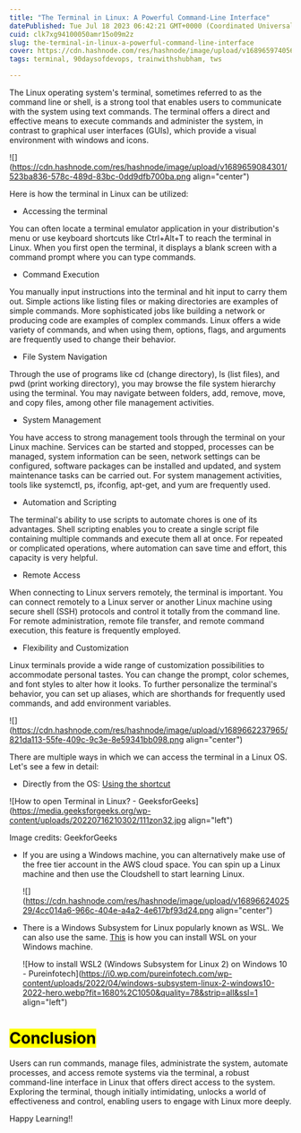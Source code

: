 ```yaml
---
title: "The Terminal in Linux: A Powerful Command-Line Interface"
datePublished: Tue Jul 18 2023 06:42:21 GMT+0000 (Coordinated Universal Time)
cuid: clk7xg94100050amr15o09m2z
slug: the-terminal-in-linux-a-powerful-command-line-interface
cover: https://cdn.hashnode.com/res/hashnode/image/upload/v1689659740567/921213a8-b21a-4d21-905c-0ae792543f10.jpeg
tags: terminal, 90daysofdevops, trainwithshubham, tws

---
```


The Linux operating system's terminal, sometimes referred to as the command line or shell, is a strong tool that enables users to communicate with the system using text commands. The terminal offers a direct and effective means to execute commands and administer the system, in contrast to graphical user interfaces (GUIs), which provide a visual environment with windows and icons.

![](https://cdn.hashnode.com/res/hashnode/image/upload/v1689659084301/523ba836-578c-489d-83bc-0dd9dfb700ba.png align="center")

Here is how the terminal in Linux can be utilized:

* Accessing the terminal
    

You can often locate a terminal emulator application in your distribution's menu or use keyboard shortcuts like Ctrl+Alt+T to reach the terminal in Linux. When you first open the terminal, it displays a blank screen with a command prompt where you can type commands.

* Command Execution
    

You manually input instructions into the terminal and hit input to carry them out. Simple actions like listing files or making directories are examples of simple commands. More sophisticated jobs like building a network or producing code are examples of complex commands. Linux offers a wide variety of commands, and when using them, options, flags, and arguments are frequently used to change their behavior.

* File System Navigation
    

Through the use of programs like cd (change directory), ls (list files), and pwd (print working directory), you may browse the file system hierarchy using the terminal. You may navigate between folders, add, remove, move, and copy files, among other file management activities.

* System Management
    

You have access to strong management tools through the terminal on your Linux machine. Services can be started and stopped, processes can be managed, system information can be seen, network settings can be configured, software packages can be installed and updated, and system maintenance tasks can be carried out. For system management activities, tools like systemctl, ps, ifconfig, apt-get, and yum are frequently used.

* Automation and Scripting
    

The terminal's ability to use scripts to automate chores is one of its advantages. Shell scripting enables you to create a single script file containing multiple commands and execute them all at once. For repeated or complicated operations, where automation can save time and effort, this capacity is very helpful.

* Remote Access
    

When connecting to Linux servers remotely, the terminal is important. You can connect remotely to a Linux server or another Linux machine using secure shell (SSH) protocols and control it totally from the command line. For remote administration, remote file transfer, and remote command execution, this feature is frequently employed.

* Flexibility and Customization
    

Linux terminals provide a wide range of customization possibilities to accommodate personal tastes. You can change the prompt, color schemes, and font styles to alter how it looks. To further personalize the terminal's behavior, you can set up aliases, which are shorthands for frequently used commands, and add environment variables.

![](https://cdn.hashnode.com/res/hashnode/image/upload/v1689662237965/821da113-55fe-409c-9c3e-8e59341bb098.png align="center")

There are multiple ways in which we can access the terminal in a Linux OS. Let's see a few in detail:

* Directly from the OS: [Using the shortcut](https://www.geeksforgeeks.org/how-to-open-terminal-in-linux/)
    

![How to open Terminal in Linux? - GeeksforGeeks](https://media.geeksforgeeks.org/wp-content/uploads/20220716210302/111zon32.jpg align="left")

Image credits: GeekforGeeks

* If you are using a Windows machine, you can alternatively make use of the free tier account in the AWS cloud space. You can spin up a Linux machine and then use the Cloudshell to start learning Linux.
    
    ![](https://cdn.hashnode.com/res/hashnode/image/upload/v1689662402529/4cc014a6-966c-404e-a4a2-4e617bf93d24.png align="center")
    
* There is a Windows Subsystem for Linux popularly known as WSL. We can also use the same. [This](https://learn.microsoft.com/en-us/windows/wsl/install) is how you can install WSL on your Windows machine.
    
    ![How to install WSL2 (Windows Subsystem for Linux 2) on Windows 10 -  Pureinfotech](https://i0.wp.com/pureinfotech.com/wp-content/uploads/2022/04/windows-subsystem-linux-2-windows10-2022-hero.webp?fit=1680%2C1050&quality=78&strip=all&ssl=1 align="left")
    

# **<mark>Conclusion</mark>**

Users can run commands, manage files, administrate the system, automate processes, and access remote systems via the terminal, a robust command-line interface in Linux that offers direct access to the system. Exploring the terminal, though initially intimidating, unlocks a world of effectiveness and control, enabling users to engage with Linux more deeply.

Happy Learning!!